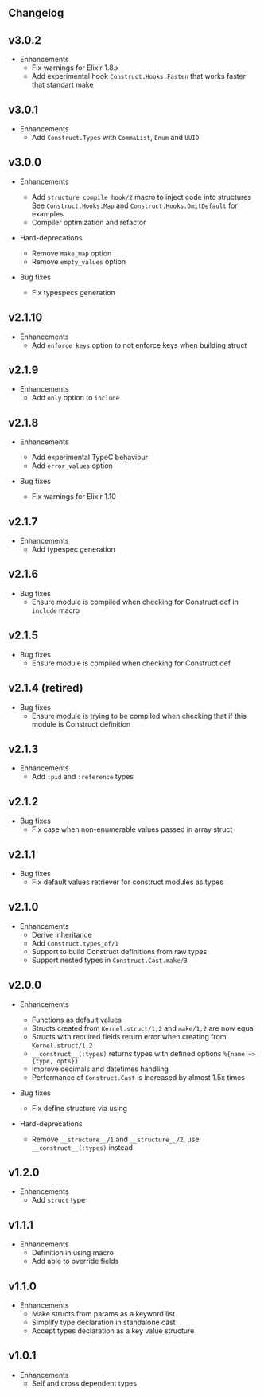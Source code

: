 ## Changelog

## v3.0.2

* Enhancements
  * Fix warnings for Elixir 1.8.x
  * Add experimental hook `Construct.Hooks.Fasten` that works faster that standart make

## v3.0.1

* Enhancements
  * Add `Construct.Types` with `CommaList`, `Enum` and `UUID`

## v3.0.0

* Enhancements
  * Add `structure_compile_hook/2` macro to inject code into structures
    See `Construct.Hooks.Map` and `Construct.Hooks.OmitDefault` for examples
  * Compiler optimization and refactor

* Hard-deprecations
  * Remove `make_map` option
  * Remove `empty_values` option

* Bug fixes
  * Fix typespecs generation

## v2.1.10

* Enhancements
  * Add `enforce_keys` option to not enforce keys when building struct

## v2.1.9

* Enhancements
  * Add `only` option to `include`

## v2.1.8

* Enhancements
  * Add experimental TypeC behaviour
  * Add `error_values` option

* Bug fixes
  * Fix warnings for Elixir 1.10

## v2.1.7

* Enhancements
  * Add typespec generation

## v2.1.6

* Bug fixes
  * Ensure module is compiled when checking for Construct def in `include` macro

## v2.1.5

* Bug fixes
  * Ensure module is compiled when checking for Construct def

## v2.1.4 (retired)

* Bug fixes
  * Ensure module is trying to be compiled when checking that if this module is Construct definition

## v2.1.3

* Enhancements
  * Add `:pid` and `:reference` types

## v2.1.2

* Bug fixes
  * Fix case when non-enumerable values passed in array struct

## v2.1.1

* Bug fixes
  * Fix default values retriever for construct modules as types

## v2.1.0

* Enhancements
  * Derive inheritance
  * Add `Construct.types_of/1`
  * Support to build Construct definitions from raw types
  * Support nested types in `Construct.Cast.make/3`

## v2.0.0

* Enhancements
  * Functions as default values
  * Structs created from `Kernel.struct/1,2` and `make/1,2` are now equal
  * Structs with required fields return error when creating from `Kernel.struct/1,2`
  * `__construct__(:types)` returns types with defined options `%{name => {type, opts}}`
  * Improve decimals and datetimes handling
  * Performance of `Construct.Cast` is increased by almost 1.5x times

* Bug fixes
  * Fix define structure via using

* Hard-deprecations
  * Remove `__structure__/1` and `__structure__/2`, use `__construct__(:types)` instead

## v1.2.0

* Enhancements
  * Add `struct` type

## v1.1.1

* Enhancements
  * Definition in using macro
  * Add able to override fields

## v1.1.0

* Enhancements
  * Make structs from params as a keyword list
  * Simplify type declaration in standalone cast
  * Accept types declaration as a key value structure

## v1.0.1

* Enhancements
  * Self and cross dependent types
